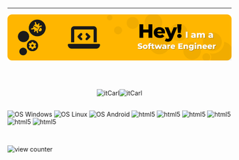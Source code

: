 ---

<!-- ## Hi there 👋 -->

![Header](assets/profilebanner.png)

<br><br>

<div align="center" style="display: flex;align-items:center;justify-content:center">  
  <img src="https://github-readme-stats.vercel.app/api?username=itCarl&show_icons=true&count_private=true&bg_color=10,005bff,904e95&title_color=fff&text_color=fff&theme=cobalt2" alt="itCarl" />
  <img src="https://github-readme-stats.vercel.app/api/top-langs/?username=itCarl&layout=compact&theme=codeSTACKr" alt="itCarl" />
</div>

<br>

![OS Windows](https://img.shields.io/badge/Windows-0078D6?style=for-the-badge&logo=windows&logoColor=white)
![OS Linux](https://img.shields.io/badge/Linux-FCC624?style=for-the-badge&logo=linux&logoColor=black)
![OS Android](https://img.shields.io/badge/Android-3DDC84?style=for-the-badge&logo=android&logoColor=white)
![html5](https://img.shields.io/badge/HTML5-E34F26?style=for-the-badge&logo=html5&logoColor=white)
![html5](https://img.shields.io/badge/CSS3-1572B6?style=for-the-badge&logo=css3&logoColor=white)
![html5](https://img.shields.io/badge/PHP-777BB4?style=for-the-badge&logo=php&logoColor=white)
![html5](https://img.shields.io/badge/JavaScript-F7DF1E?style=for-the-badge&logo=javascript&logoColor=black)
![html5](https://img.shields.io/badge/C%23-239120?style=for-the-badge&logo=c-sharp&logoColor=white)
![html5](https://img.shields.io/badge/C%2B%2B-00599C?style=for-the-badge&logo=c%2B%2B&logoColor=white)

<br>

![view counter](https://komarev.com/ghpvc/?username=itCarl&style=flat-square&style=flat-square&color=red&label=Look+at+my+Profile+views:)

<!--
**itCarl/itCarl** is a ✨ _special_ ✨ repository because its `README.md` (this file) appears on your GitHub profile.

Here are some ideas to get you started:

- 🔭 I’m currently working on ...
- 🌱 I’m currently learning ...
- 👯 I’m looking to collaborate on ...
- 🤔 I’m looking for help with ...
- 💬 Ask me about ...
- 📫 How to reach me: ...
- 😄 Pronouns: ...
- ⚡ Fun fact: ...
-->
